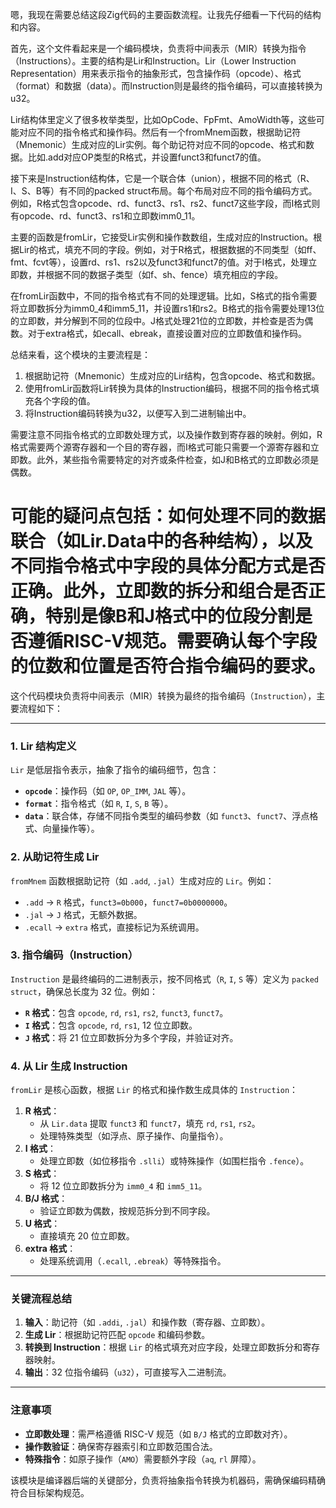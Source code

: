 嗯，我现在需要总结这段Zig代码的主要函数流程。让我先仔细看一下代码的结构和内容。

首先，这个文件看起来是一个编码模块，负责将中间表示（MIR）转换为指令（Instructions）。主要的结构是Lir和Instruction。Lir（Lower Instruction Representation）用来表示指令的抽象形式，包含操作码（opcode）、格式（format）和数据（data）。而Instruction则是最终的指令编码，可以直接转换为u32。

Lir结构体里定义了很多枚举类型，比如OpCode、FpFmt、AmoWidth等，这些可能对应不同的指令格式和操作码。然后有一个fromMnem函数，根据助记符（Mnemonic）生成对应的Lir实例。每个助记符对应不同的opcode、格式和数据。比如.add对应OP类型的R格式，并设置funct3和funct7的值。

接下来是Instruction结构体，它是一个联合体（union），根据不同的格式（R、I、S、B等）有不同的packed struct布局。每个布局对应不同的指令编码方式。例如，R格式包含opcode、rd、funct3、rs1、rs2、funct7这些字段，而I格式则有opcode、rd、funct3、rs1和立即数imm0_11。

主要的函数是fromLir，它接受Lir实例和操作数数组，生成对应的Instruction。根据Lir的格式，填充不同的字段。例如，对于R格式，根据数据的不同类型（如ff、fmt、fcvt等），设置rd、rs1、rs2以及funct3和funct7的值。对于I格式，处理立即数，并根据不同的数据子类型（如f、sh、fence）填充相应的字段。

在fromLir函数中，不同的指令格式有不同的处理逻辑。比如，S格式的指令需要将立即数拆分为imm0_4和imm5_11，并设置rs1和rs2。B格式的指令需要处理13位的立即数，并分解到不同的位段中。J格式处理21位的立即数，并检查是否为偶数。对于extra格式，如ecall、ebreak，直接设置对应的立即数值和操作码。

总结来看，这个模块的主要流程是：

1. 根据助记符（Mnemonic）生成对应的Lir结构，包含opcode、格式和数据。
2. 使用fromLir函数将Lir转换为具体的Instruction编码，根据不同的指令格式填充各个字段的值。
3. 将Instruction编码转换为u32，以便写入到二进制输出中。

需要注意不同指令格式的立即数处理方式，以及操作数到寄存器的映射。例如，R格式需要两个源寄存器和一个目的寄存器，而I格式可能只需要一个源寄存器和立即数。此外，某些指令需要特定的对齐或条件检查，如J和B格式的立即数必须是偶数。

可能的疑问点包括：如何处理不同的数据联合（如Lir.Data中的各种结构），以及不同指令格式中字段的具体分配方式是否正确。此外，立即数的拆分和组合是否正确，特别是像B和J格式中的位段分割是否遵循RISC-V规范。需要确认每个字段的位数和位置是否符合指令编码的要求。
================================================
这个代码模块负责将中间表示（MIR）转换为最终的指令编码（`Instruction`），主要流程如下：

---

### **1. Lir 结构定义**
`Lir` 是低层指令表示，抽象了指令的编码细节，包含：
- **`opcode`**：操作码（如 `OP`, `OP_IMM`, `JAL` 等）。
- **`format`**：指令格式（如 `R`, `I`, `S`, `B` 等）。
- **`data`**：联合体，存储不同指令类型的编码参数（如 `funct3`、`funct7`、浮点格式、向量操作等）。

### **2. 从助记符生成 Lir**
`fromMnem` 函数根据助记符（如 `.add`, `.jal`）生成对应的 `Lir`。例如：
- `.add` → `R` 格式，`funct3=0b000`，`funct7=0b0000000`。
- `.jal` → `J` 格式，无额外数据。
- `.ecall` → `extra` 格式，直接标记为系统调用。

### **3. 指令编码（Instruction）**
`Instruction` 是最终编码的二进制表示，按不同格式（`R`, `I`, `S` 等）定义为 `packed struct`，确保总长度为 32 位。例如：
- **`R` 格式**：包含 `opcode`, `rd`, `rs1`, `rs2`, `funct3`, `funct7`。
- **`I` 格式**：包含 `opcode`, `rd`, `rs1`, 12 位立即数。
- **`J` 格式**：将 21 位立即数拆分为多个字段，并验证对齐。

### **4. 从 Lir 生成 Instruction**
`fromLir` 是核心函数，根据 `Lir` 的格式和操作数生成具体的 `Instruction`：
1. **R 格式**：
   - 从 `Lir.data` 提取 `funct3` 和 `funct7`，填充 `rd`, `rs1`, `rs2`。
   - 处理特殊类型（如浮点、原子操作、向量指令）。
2. **I 格式**：
   - 处理立即数（如位移指令 `.slli`）或特殊操作（如围栏指令 `.fence`）。
3. **S 格式**：
   - 将 12 位立即数拆分为 `imm0_4` 和 `imm5_11`。
4. **B/J 格式**：
   - 验证立即数为偶数，按规范拆分到不同字段。
5. **U 格式**：
   - 直接填充 20 位立即数。
6. **extra 格式**：
   - 处理系统调用（`.ecall`, `.ebreak`）等特殊指令。

---

### **关键流程总结**
1. **输入**：助记符（如 `.addi`, `.jal`）和操作数（寄存器、立即数）。
2. **生成 Lir**：根据助记符匹配 `opcode` 和编码参数。
3. **转换到 Instruction**：根据 `Lir` 的格式填充对应字段，处理立即数拆分和寄存器映射。
4. **输出**：32 位指令编码（`u32`），可直接写入二进制流。

---

### **注意事项**
- **立即数处理**：需严格遵循 RISC-V 规范（如 `B/J` 格式的立即数对齐）。
- **操作数验证**：确保寄存器索引和立即数范围合法。
- **特殊指令**：如原子操作（`AMO`）需要额外字段（`aq`, `rl` 屏障）。

该模块是编译器后端的关键部分，负责将抽象指令转换为机器码，需确保编码精确符合目标架构规范。